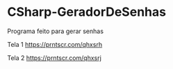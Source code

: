 # CSharp-GeradorDeSenhas
 Programa feito para gerar senhas

Tela 1
https://prntscr.com/qhxsrh

Tela 2
https://prntscr.com/qhxsrj
